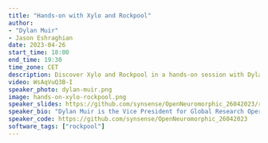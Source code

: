 ```yaml
---
title: "Hands-on with Xylo and Rockpool"
author: 
- "Dylan Muir"
- Jason Eshraghian
date: 2023-04-26
start_time: 18:00
end_time: 19:30
time_zone: CET
description: Discover Xylo and Rockpool in a hands-on session with Dylan Muir, exploring cutting-edge neural computation architectures and signal processing.
video: WsAqVuQ3B-I
speaker_photo: dylan-muir.png
image: hands-on-xylo-rockpool.png
speaker_slides: https://github.com/synsense/OpenNeuromorphic_26042023/raw/main/slides.pdf
speaker_bio: "Dylan Muir is the Vice President for Global Research Operations; Director for Algorithms and Applications; and Director for Global Business Development at SynSense. Dr. Muir is a specialist in architectures for neural computation. He has published extensively in computational and experimental neuroscience. At SynSense he is responsible for the company research vision, and directing development of neural architectures for signal processing. Dr. Muir holds a Doctor of Science (PhD) from ETH Zurich, and undergraduate degrees (Masters) in Electronic Engineering and in Computer Science from QUT, Australia."
speaker_code: https://github.com/synsense/OpenNeuromorphic_26042023
software_tags: ["rockpool"]
---
```




